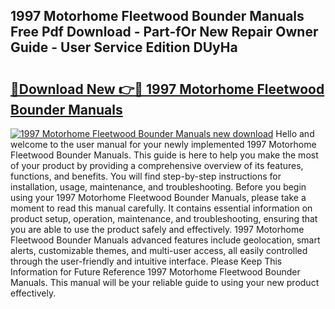 ## 1997 Motorhome Fleetwood Bounder Manuals Free Pdf Download - Part-fOr New Repair Owner Guide - User Service Edition DUyHa

# <h2><a href="http://bc68012.oget.top/?id=1997+Motorhome+Fleetwood+Bounder+Manuals">🔗Download New 👉🔴 1997 Motorhome Fleetwood Bounder Manuals</a></h2>

[![1997 Motorhome Fleetwood Bounder Manuals new download](https://i.imgur.com/5g1atiW.png)](http://bc68012.oget.top/?id=1997+Motorhome+Fleetwood+Bounder+Manuals)
Hello and welcome to the user manual for your newly implemented 1997 Motorhome Fleetwood Bounder Manuals. This guide is here to help you make the most of your product by providing a comprehensive overview of its features, functions, and benefits. You will find step-by-step instructions for installation, usage, maintenance, and troubleshooting. Before you begin using your 1997 Motorhome Fleetwood Bounder Manuals, please take a moment to read this manual carefully. It contains essential information on product setup, operation, maintenance, and troubleshooting, ensuring that you are able to use the product safely and effectively. 1997 Motorhome Fleetwood Bounder Manuals advanced features include geolocation, smart alerts, customizable themes, and multi-user access, all easily controlled through the user-friendly and intuitive interface. Please Keep This Information for Future Reference 1997 Motorhome Fleetwood Bounder Manuals. This manual will be your reliable guide to using your new product effectively.
